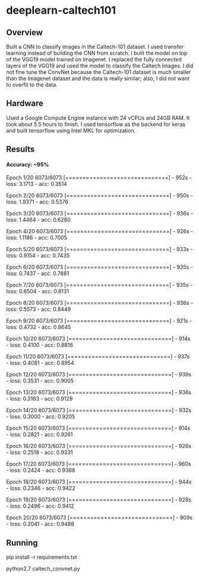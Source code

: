 # deeplearn-caltech101

## Overview
Built a CNN to classify images in the Caltech-101 dataset. I used transfer learning instead of building the CNN from scratch. I built the 
model on top of the VGG19 model trained on Imagenet. I replaced the fully connected layers of the VGG19 and used the model to classify 
the Caltech Images. I did not fine tune the ConvNet because the Caltech-101 dataset is much smaller than the Imagenet dataset and the data
is really similar; also, I did not want to overfit to the data. 

## Hardware
Used a Google Compute Engine instance with 24 vCPUs and 24GB RAM. It took about 5.5 hours to finish. I used tensorflow as the backend 
for keras and built tensorflow using Intel MKL for optimization. 

## Results

#### Accuracy: ~95%

Epoch 1/20
6073/6073 [==============================] - 952s - loss: 3.1713 - acc: 0.3514

Epoch 2/20
6073/6073 [==============================] - 950s - loss: 1.9371 - acc: 0.5376

Epoch 3/20
6073/6073 [==============================] - 936s - loss: 1.4464 - acc: 0.6280

Epoch 4/20
6073/6073 [==============================] - 926s - loss: 1.1186 - acc: 0.7005

Epoch 5/20
6073/6073 [==============================] - 933s - loss: 0.9154 - acc: 0.7435

Epoch 6/20
6073/6073 [==============================] - 935s - loss: 0.7437 - acc: 0.7881

Epoch 7/20
6073/6073 [==============================] - 935s - loss: 0.6504 - acc: 0.8131

Epoch 8/20
6073/6073 [==============================] - 936s - loss: 0.5573 - acc: 0.8449

Epoch 9/20
6073/6073 [==============================] - 921s - loss: 0.4732 - acc: 0.8645

Epoch 10/20
6073/6073 [==============================] - 914s - loss: 0.4100 - acc: 0.8816

Epoch 11/20
6073/6073 [==============================] - 937s - loss: 0.4081 - acc: 0.8954

Epoch 12/20
6073/6073 [==============================] - 939s - loss: 0.3531 - acc: 0.9005

Epoch 13/20
6073/6073 [==============================] - 936s - loss: 0.3163 - acc: 0.9129

Epoch 14/20
6073/6073 [==============================] - 932s - loss: 0.3000 - acc: 0.9205

Epoch 15/20
6073/6073 [==============================] - 914s - loss: 0.2821 - acc: 0.9261

Epoch 16/20
6073/6073 [==============================] - 926s - loss: 0.2518 - acc: 0.9331

Epoch 17/20
6073/6073 [==============================] - 960s - loss: 0.2424 - acc: 0.9368

Epoch 18/20
6073/6073 [==============================] - 944s - loss: 0.2346 - acc: 0.9422

Epoch 19/20
6073/6073 [==============================] - 928s - loss: 0.2496 - acc: 0.9412

Epoch 20/20
6073/6073 [==============================] - 909s - loss: 0.2041 - acc: 0.9488

## Running
pip install -r requirements.txt

python2.7 caltech_convnet.py
